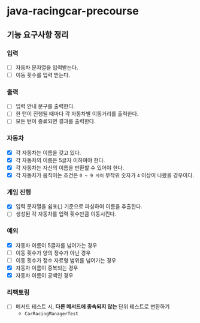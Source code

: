 # java-racingcar-precourse

## 기능 요구사항 정리

### 입력

- [ ] 자동차 문자열을 입력받는다.
- [ ] 이동 횟수를 입력 받는다.

### 출력

- [ ] 입력 안내 문구를 출력한다.
- [ ] 한 턴이 진행될 때마다 각 자동차별 이동거리를 출력한다.
- [ ] 모든 턴이 종료되면 결과를 출력한다.

### 자동차

- [x] 각 자동차는 이름을 갖고 있다.
- [x] 각 자동차의 이름은 5글자 이하여야 한다.
- [x] 각 자동차는 자신의 이름을 반환할 수 있어야 한다.
- [x] 각 자동차가 움직이는 조건은 `0 ~ 9 사이` 무작위 숫자가 `4` 이상이 나왔을 경우이다.

### 게임 진행

- [x] 입력 문자열을 쉼표(,) 기준으로 파싱하여 이름을 추출한다.
- [ ] 생성된 각 자동차를 입력 횟수만큼 이동시킨다.

### 예외

- [x] 자동차 이름이 5글자를 넘어가는 경우
- [ ] 이동 횟수가 양의 정수가 아닌 경우
- [ ] 이동 횟수가 정수 자료형 범위를 넘어가는 경우
- [x] 자동차 이름이 중복되는 경우
- [x] 자동차 이름이 공백인 경우

### 리팩토링

- [ ] 메서드 테스트 시, **다른 메서드에 종속되지 않는** 단위 테스트로 변환하기
  - `CarRacingManagerTest`
